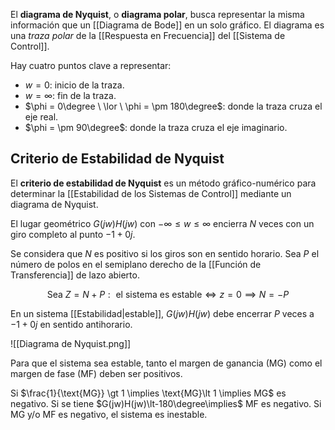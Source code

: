 El **diagrama de Nyquist**, o **diagrama polar**, busca representar la misma información que un [[Diagrama de Bode]] en un solo gráfico. El diagrama es una *traza polar* de la [[Respuesta en Frecuencia]] del [[Sistema de Control]].

Hay cuatro puntos clave a representar:

- $w=0$: inicio de la traza.
- $w=\infty$: fin de la traza.
- $\phi = 0\degree \ \lor \ \phi = \pm 180\degree$: donde la traza cruza el eje real.
- $\phi = \pm 90\degree$: donde la traza cruza el eje imaginario.

## Criterio de Estabilidad de Nyquist

El **criterio de estabilidad de Nyquist** es un método gráfico-numérico para determinar la [[Estabilidad de los Sistemas de Control]] mediante un diagrama de Nyquist.

El lugar geométrico $G(jw)H(jw)$ con $-\infty \le w \le \infty$ encierra $N$ veces con un giro completo al punto $-1+0j$. 

Se considera que $N$ es positivo si los giros son en sentido horario. Sea $P$ el número de polos en el semiplano derecho de la [[Función de Transferencia]] de lazo abierto.

$$\text{Sea } Z=N+P: \text{ el sistema es estable} \iff z = 0 \implies N = -P$$

En un sistema [[Estabilidad|estable]], $G(jw)H(jw)$ debe encerrar $P$ veces a $-1+0j$ en sentido antihorario.

![[Diagrama de Nyquist.png]]

Para que el sistema sea estable, tanto el margen de ganancia (MG) como el margen de fase (MF) deben ser positivos.

Si $\frac{1}{\text{MG}} \gt 1 \implies \text{MG}\lt 1 \implies MG$ es negativo. Si se tiene $G(jw)H(jw)\lt-180\degree\implies$ MF es negativo. Si MG y/o MF es negativo, el sistema es inestable.
